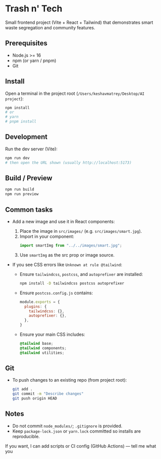 # Trash n' Tech

Small frontend project (Vite + React + Tailwind) that demonstrates smart waste segregation and community features.

## Prerequisites

- Node.js >= 16
- npm (or yarn / pnpm)
- Git

## Install

Open a terminal in the project root (`/Users/keshavmatrey/Desktop/AI project`):

```bash
npm install
# or
# yarn
# pnpm install
```

## Development

Run the dev server (Vite):

```bash
npm run dev
# then open the URL shown (usually http://localhost:5173)
```

## Build / Preview

```bash
npm run build
npm run preview
```

## Common tasks

- Add a new image and use it in React components:
  1. Place the image in `src/images/` (e.g. `src/images/smart.jpg`).
  2. Import in your component:
     ```jsx
     import smartImg from "../../images/smart.jpg";
     ```
  3. Use `smartImg` as the src prop or image source.

- If you see CSS errors like `Unknown at rule @tailwind`:
  - Ensure `tailwindcss`, `postcss`, and `autoprefixer` are installed:
    ```bash
    npm install -D tailwindcss postcss autoprefixer
    ```
  - Ensure `postcss.config.js` contains:
    ```js
    module.exports = {
      plugins: {
        tailwindcss: {},
        autoprefixer: {},
      },
    }
    ```
  - Ensure your main CSS includes:
    ```css
    @tailwind base;
    @tailwind components;
    @tailwind utilities;
    ```

## Git

- To push changes to an existing repo (from project root):
  ```bash
  git add .
  git commit -m "Describe changes"
  git push origin HEAD
  ```

## Notes

- Do not commit `node_modules/`; `.gitignore` is provided.
- Keep `package-lock.json` or `yarn.lock` committed so installs are reproducible.

If you want, I can add scripts or CI config (GitHub Actions) — tell me what you